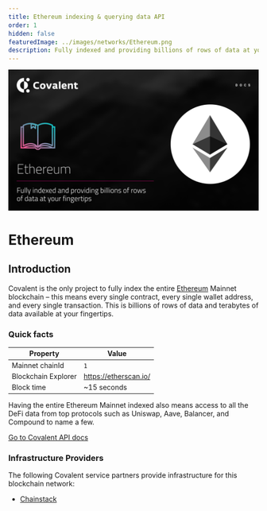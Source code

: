 ```yaml
---
title: Ethereum indexing & querying data API
order: 1
hidden: false
featuredImage: ../images/networks/Ethereum.png
description: Fully indexed and providing billions of rows of data at your fingertips. 
---
```


![Ethereum network banner](../images/networks/Ethereum.png)

# Ethereum

## Introduction

Covalent is the only project to fully index the entire [Ethereum](https://ethereum.org/en/) Mainnet blockchain – this means every single contract, every single wallet address, and every single transaction. This is billions of rows of data and terabytes of data available at your fingertips.


### Quick facts

<TableWrap>

|Property|Value|
|---|---|
|Mainnet chainId|`1`|
|Blockchain Explorer|https://etherscan.io/|
|Block time|~15 seconds|

</TableWrap>


<!-- ### Overview Video
<YouTube id="kdwfIrRJ4DE"/> -->

Having the entire Ethereum Mainnet indexed also means access to all the DeFi data from top protocols such as Uniswap, Aave, Balancer, and Compound to name a few. 

<a target="_blank" class="Button Button-is-docs-primary" href="https://www.covalenthq.com/docs/api/">Go to Covalent API docs</a>


### Infrastructure Providers
The following Covalent service partners provide infrastructure for this blockchain network:
* [Chainstack](../../service-partners/chainstack)